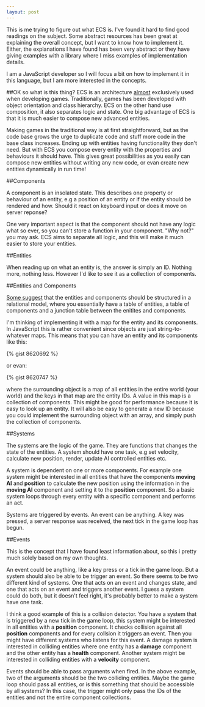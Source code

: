 ```yaml
---
layout: post
---
```


This is me trying to figure out what ECS is. I've found it hard to find good readings on the subject. Some abstract resources has been great at explaining the overall concept, but I want to know how to implement it. Either, the explanations I have found has been very abstract or they have giving examples with a library where I miss examples of implementation details.

I am a JavaScript developer so I will focus a bit on how to implement it in this language, but I am more interested in the concepts.

##OK so what is this thing?
ECS is an architecture [almost](http://www.youtube.com/watch?v=V1Eu9vZaDYw) exclusively used when developing games. Traditionally, games has been developed with object orientation and class hierarchy. ECS on the other hand use composition, it also separates logic and state. One big advantage of ECS is that it is much easier to compose new advanced entities.

Making games in the traditional way is at first straightforward, but as the code base grows the urge to duplicate code and stuff more code in the base class increases. Ending up with entities having functionality they don't need. But with ECS you compose every entity with the properties and behaviours it should have. This gives great possibilities as you easily can compose new entities without writing any new code, or evan create new entities dynamically in run time!

##Components

A component is an insolated state. This describes one property or behaviour of an entity, e.g a position of an entity or if the entity should be rendered and how. Should it react on keyboard input or does it move on server reponse?

One very important aspect is that the component should not have any logic what so ever, so you can't store a function in your component. "Why not?" you may ask. ECS aims to separate all logic, and this will make it much easier to store your entities.

##Entities

When reading up on what an entity is, the answer is simply an ID. Nothing more, nothing less. However I'd like to see it as a collection of components.

##Entities and Components

[Some suggest](http://t-machine.org/index.php/2007/12/22/entity-systems-are-the-future-of-mmog-development-part-3/) that the entities and components should be structured in a relational model, where you essentially have a table of entities, a table of components and a junction table between the enitites and components.

I'm thinking of implementing it with a map for the entity and its components. In JavaScript this is rather convenient since objects are just string-to-whatever maps. This means that you can have an entity and its components like this:

{% gist 8620692 %}

or evan:

{% gist 8620747 %}

where the surrounding object is a map of all entities in the entire world (your world) and the keys in that map are the entity IDs. A value in this map is a collection of components. This might be good for performance because it is easy to look up an entity. It will also be easy to generate a new ID because you could implement the surrounding object with an array, and simply push the collection of components.

##Systems

The systems are the logic of the game. They are functions that changes the state of the entities. A system should have one task, e.g set velocity, calculate new position, render, update AI controlled entities etc.

A system is dependent on one or more components. For example one system might be interested in all entities that have the components **moving AI** and **position** to calculate the new position using the information in the **moving AI** component and setting it to the **position** component. So a basic system loops through every entity with a specific component and performs an act.

Systems are triggered by events. An event can be anything. A key was pressed, a server response was received, the next tick in the game loop has begun.

##Events

This is the concept that I have found least information about, so this i pretty much solely based on my own thoughts.

An event could be anything, like a key press or a tick in the game loop. But a system should also be able to be trigger an event. So there seems to be two different kind of systems. One that acts on an event and changes state, and one that acts on an event and triggers another event. I guess a system could do both, but it doesn't feel right, it's probably better to make a system have one task.

I think a good example of this is a collision detector. You have a system that is triggered by a new tick in the game loop, this system might be interested in all entities with a **position** component. It checks collision against all **position** components and for every collsion it triggers an event. Then you might have different systems who listens for this event. A damage system is interested in colliding entities where one entity has a **damage** component and the other entity has a **health** component. Another system might be interested in colliding entities with a **velocity** component.

Events should be able to pass arguments when fired. In the above example, two of the arguments should be the two colliding entities. Maybe the game loop should pass all entities, or is this something that should be accessible by all systems? In this case, the trigger might only pass the IDs of the entities and not the entire component collections.
